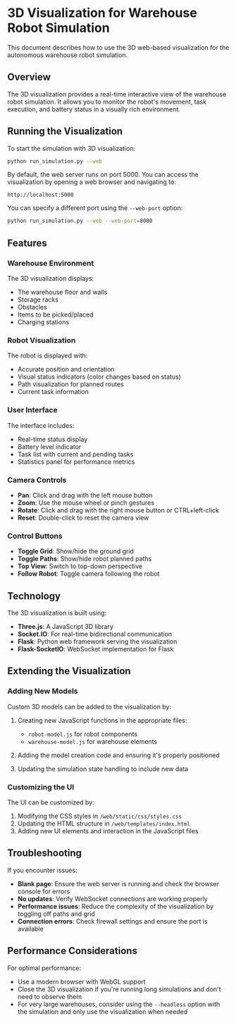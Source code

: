 # 3D Visualization for Warehouse Robot Simulation

This document describes how to use the 3D web-based visualization for the autonomous warehouse robot simulation.

## Overview

The 3D visualization provides a real-time interactive view of the warehouse robot simulation. It allows you to monitor the robot's movement, task execution, and battery status in a visually rich environment.

## Running the Visualization

To start the simulation with 3D visualization:

```bash
python run_simulation.py --web
```

By default, the web server runs on port 5000. You can access the visualization by opening a web browser and navigating to:

```
http://localhost:5000
```

You can specify a different port using the `--web-port` option:

```bash
python run_simulation.py --web --web-port=8080
```

## Features

### Warehouse Environment

The 3D visualization displays:
- The warehouse floor and walls
- Storage racks
- Obstacles
- Items to be picked/placed
- Charging stations

### Robot Visualization

The robot is displayed with:
- Accurate position and orientation
- Visual status indicators (color changes based on status)
- Path visualization for planned routes
- Current task information

### User Interface

The interface includes:
- Real-time status display
- Battery level indicator
- Task list with current and pending tasks
- Statistics panel for performance metrics

### Camera Controls

- **Pan**: Click and drag with the left mouse button
- **Zoom**: Use the mouse wheel or pinch gestures
- **Rotate**: Click and drag with the right mouse button or CTRL+left-click
- **Reset**: Double-click to reset the camera view

### Control Buttons

- **Toggle Grid**: Show/hide the ground grid
- **Toggle Paths**: Show/hide robot planned paths
- **Top View**: Switch to top-down perspective
- **Follow Robot**: Toggle camera following the robot

## Technology

The 3D visualization is built using:
- **Three.js**: A JavaScript 3D library
- **Socket.IO**: For real-time bidirectional communication
- **Flask**: Python web framework serving the visualization
- **Flask-SocketIO**: WebSocket implementation for Flask

## Extending the Visualization

### Adding New Models

Custom 3D models can be added to the visualization by:
1. Creating new JavaScript functions in the appropriate files:
   - `robot-model.js` for robot components
   - `warehouse-model.js` for warehouse elements
   
2. Adding the model creation code and ensuring it's properly positioned

3. Updating the simulation state handling to include new data

### Customizing the UI

The UI can be customized by:
1. Modifying the CSS styles in `/web/static/css/styles.css`
2. Updating the HTML structure in `/web/templates/index.html`
3. Adding new UI elements and interaction in the JavaScript files

## Troubleshooting

If you encounter issues:

- **Blank page**: Ensure the web server is running and check the browser console for errors
- **No updates**: Verify WebSocket connections are working properly
- **Performance issues**: Reduce the complexity of the visualization by toggling off paths and grid
- **Connection errors**: Check firewall settings and ensure the port is available

## Performance Considerations

For optimal performance:
- Use a modern browser with WebGL support
- Close the 3D visualization if you're running long simulations and don't need to observe them
- For very large warehouses, consider using the `--headless` option with the simulation and only use the visualization when needed
